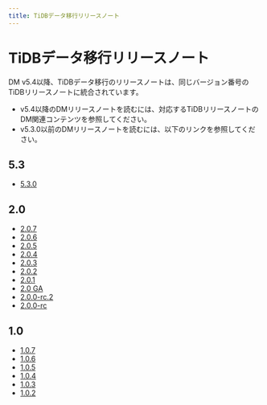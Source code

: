 ```yaml
---
title: TiDBデータ移行リリースノート
---
```


# TiDBデータ移行リリースノート

DM v5.4以降、TiDBデータ移行のリリースノートは、同じバージョン番号のTiDBリリースノートに統合されています。

- v5.4以降のDMリリースノートを読むには、対応するTiDBリリースノートのDM関連コンテンツを参照してください。
- v5.3.0以前のDMリリースノートを読むには、以下のリンクを参照してください。

## 5.3

- [5.3.0](https://docs.pingcap.com/tidb-data-migration/v5.3/5.3.0/)

## 2.0

- [2.0.7](https://docs.pingcap.com/tidb-data-migration/v5.3/2.0.7/)
- [2.0.6](https://docs.pingcap.com/tidb-data-migration/v5.3/2.0.6/)
- [2.0.5](https://docs.pingcap.com/tidb-data-migration/v5.3/2.0.5/)
- [2.0.4](https://docs.pingcap.com/tidb-data-migration/v5.3/2.0.4/)
- [2.0.3](https://docs.pingcap.com/tidb-data-migration/v5.3/2.0.3/)
- [2.0.2](https://docs.pingcap.com/tidb-data-migration/v5.3/2.0.2/)
- [2.0.1](https://docs.pingcap.com/tidb-data-migration/v5.3/2.0.1/)
- [2.0 GA](https://docs.pingcap.com/tidb-data-migration/v5.3/2.0.0-ga/)
- [2.0.0-rc.2](https://docs.pingcap.com/tidb-data-migration/v5.3/2.0.0-rc.2/)
- [2.0.0-rc](https://docs.pingcap.com/tidb-data-migration/v5.3/2.0.0-rc/)

## 1.0

- [1.0.7](https://docs.pingcap.com/tidb-data-migration/v5.3/1.0.7/)
- [1.0.6](https://docs.pingcap.com/tidb-data-migration/v5.3/1.0.6/)
- [1.0.5](https://docs.pingcap.com/tidb-data-migration/v5.3/1.0.5/)
- [1.0.4](https://docs.pingcap.com/tidb-data-migration/v5.3/1.0.4/)
- [1.0.3](https://docs.pingcap.com/tidb-data-migration/v5.3/1.0.3/)
- [1.0.2](https://docs.pingcap.com/tidb-data-migration/v5.3/1.0.2/)